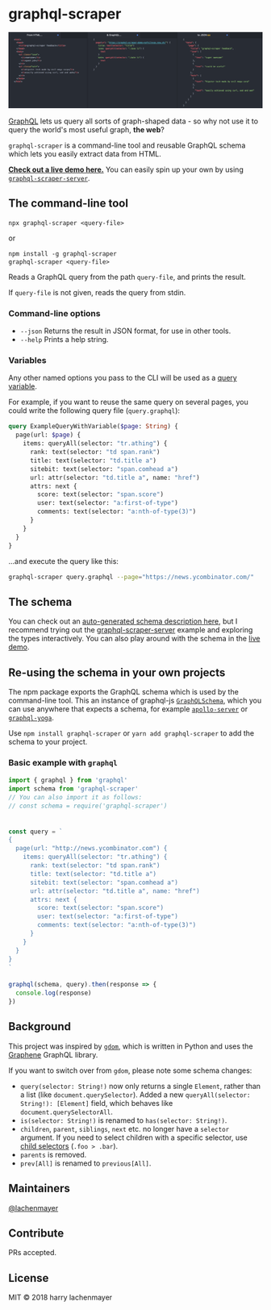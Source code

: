# graphql-scraper

![](screenshot.png)

[GraphQL](http://graphql.org/) lets us query all sorts of graph-shaped data - so why not use it to query the world's most useful graph, **the web**?

`graphql-scraper` is a command-line tool and reusable GraphQL schema which lets you easily extract data from HTML.

[**Check out a live demo here.**](https://graphqlbin.com/W6nkfX) You can easily spin up your own by using [`graphql-scraper-server`](https://github.com/lachenmayer/graphql-scraper-server).

## The command-line tool

```
npx graphql-scraper <query-file>
```

or

```
npm install -g graphql-scraper
graphql-scraper <query-file>
```

Reads a GraphQL query from the path `query-file`, and prints the result.

If `query-file` is not given, reads the query from stdin.

### Command-line options

- `--json` Returns the result in JSON format, for use in other tools.
- `--help` Prints a help string.

### Variables

Any other named options you pass to the CLI will be used as a [query variable](http://graphql.org/learn/queries/#variables).

For example, if you want to reuse the same query on several pages, you could write the following query file (`query.graphql`):

```graphql
query ExampleQueryWithVariable($page: String) {
  page(url: $page) {
    items: queryAll(selector: "tr.athing") {
      rank: text(selector: "td span.rank")
      title: text(selector: "td.title a")
      sitebit: text(selector: "span.comhead a")
      url: attr(selector: "td.title a", name: "href")
      attrs: next {
        score: text(selector: "span.score")
        user: text(selector: "a:first-of-type")
        comments: text(selector: "a:nth-of-type(3)")
      }
    }
  }
}
```

...and execute the query like this:

```bash
graphql-scraper query.graphql --page="https://news.ycombinator.com/"
```

## The schema

You can check out an [auto-generated schema description here](doc/schema.md), but I recommend trying out the [graphql-scraper-server](https://github.com/lachenmayer/graphql-scraper-server) example and exploring the types interactively. You can also play around with the schema in the [live demo](https://graphqlbin.com/W6nkfX).

## Re-using the schema in your own projects

The npm package exports the GraphQL schema which is used by the command-line tool. This an instance of graphql-js [`GraphQLSchema`](http://graphql.org/graphql-js/type/#graphqlschema), which you can use anywhere that expects a schema, for example [`apollo-server`](https://www.apollographql.com/docs/apollo-server/) or [`graphql-yoga`](https://github.com/graphcool/graphql-yoga).

Use `npm install graphql-scraper` or `yarn add graphql-scraper` to add the schema to your project.

### Basic example with `graphql`

```js
import { graphql } from 'graphql'
import schema from 'graphql-scraper'
// You can also import it as follows:
// const schema = require('graphql-scraper')


const query = `
{
  page(url: "http://news.ycombinator.com") {
    items: queryAll(selector: "tr.athing") {
      rank: text(selector: "td span.rank")
      title: text(selector: "td.title a")
      sitebit: text(selector: "span.comhead a")
      url: attr(selector: "td.title a", name: "href")
      attrs: next {
        score: text(selector: "span.score")
        user: text(selector: "a:first-of-type")
        comments: text(selector: "a:nth-of-type(3)")
      }
    }
  }
}
`

graphql(schema, query).then(response => {
  console.log(response)
})
```

## Background

This project was inspired by [`gdom`](https://github.com/syrusakbary/gdom), which is written in Python and uses the [Graphene](http://graphene-python.org/) GraphQL library.

If you want to switch over from `gdom`, please note some schema changes:

- `query(selector: String!)` now only returns a single `Element`, rather than a list (like `document.querySelector`). Added a new `queryAll(selector: String!): [Element]` field, which behaves like `document.querySelectorAll`.
- `is(selector: String!)` is renamed to `has(selector: String!)`.
- `children`, `parent`, `siblings`, `next` etc. no longer have a `selector` argument. If you need to select children with a specific selector, use [child selectors](https://developer.mozilla.org/en-US/docs/Web/CSS/Child_selectors) (`.foo > .bar`).
- `parents` is removed.
- `prev[All]` is renamed to `previous[All]`.

## Maintainers

[@lachenmayer](https://github.com/lachenmayer)

## Contribute

PRs accepted.

## License

MIT © 2018 harry lachenmayer
